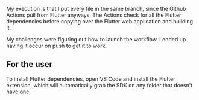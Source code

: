 My execution is that I put every file in the same branch, since the Github Actions pull from Flutter anyways. The Actions check for all the Flutter dependencies before copying over the Flutter web application and building it.

My challenges were figuring out how to launch the workflow. I ended up having it occur on push to get it to work.


## For the user
To install Flutter dependencies, open VS Code and install the Flutter extension, which will automatically grab the SDK on any folder that doesn't have one.
